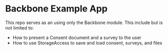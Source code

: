 # Backbone Example App

This repo serves as an using only the Backbone module. This include but is not limited to:
- How to present a Consent document and a survey to the user
- How to use StorageAccess to save and load consent, surveys, and files
